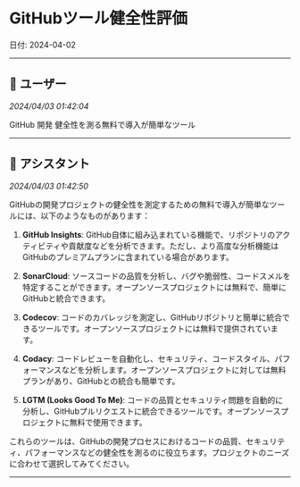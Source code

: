 # GitHubツール健全性評価

日付: 2024-04-02

---

## 👤 ユーザー
*2024/04/03 01:42:04*

GitHub 開発 健全性を測る無料で導入が簡単なツール

---

## 🤖 アシスタント
*2024/04/03 01:42:50*

GitHubの開発プロジェクトの健全性を測定するための無料で導入が簡単なツールには、以下のようなものがあります：

1. **GitHub Insights**: GitHub自体に組み込まれている機能で、リポジトリのアクティビティや貢献度などを分析できます。ただし、より高度な分析機能はGitHubのプレミアムプランに含まれている場合があります。

2. **SonarCloud**: ソースコードの品質を分析し、バグや脆弱性、コードスメルを特定することができます。オープンソースプロジェクトには無料で、簡単にGitHubと統合できます。

3. **Codecov**: コードのカバレッジを測定し、GitHubリポジトリと簡単に統合できるツールです。オープンソースプロジェクトには無料で提供されています。

4. **Codacy**: コードレビューを自動化し、セキュリティ、コードスタイル、パフォーマンスなどを分析します。オープンソースプロジェクトに対しては無料プランがあり、GitHubとの統合も簡単です。

5. **LGTM (Looks Good To Me)**: コードの品質とセキュリティ問題を自動的に分析し、GitHubプルリクエストに統合できるツールです。オープンソースプロジェクトに無料で使用できます。

これらのツールは、GitHubの開発プロセスにおけるコードの品質、セキュリティ、パフォーマンスなどの健全性を測るのに役立ちます。プロジェクトのニーズに合わせて選択してみてください。

---

